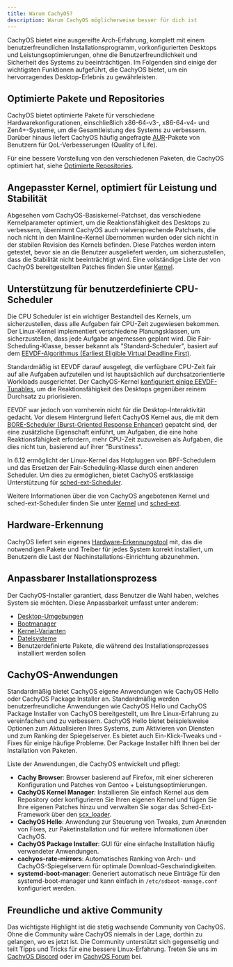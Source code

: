 ```yaml
---
title: Warum CachyOS?
description: Warum CachyOS möglicherweise besser für dich ist
---
```


CachyOS bietet eine ausgereifte Arch-Erfahrung, komplett mit einem benutzerfreundlichen Installationsprogramm, vorkonfigurierten Desktops und Leistungsoptimierungen, ohne die Benutzerfreundlichkeit und Sicherheit des Systems zu beeinträchtigen. Im Folgenden sind einige der wichtigsten Funktionen aufgeführt, die CachyOS bietet, um ein hervorragendes Desktop-Erlebnis zu gewährleisten.

## Optimierte Pakete und Repositories

CachyOS bietet optimierte Pakete für verschiedene Hardwarekonfigurationen, einschließlich x86-64-v3-, x86-64-v4- und Zen4+-Systeme, um die Gesamtleistung des Systems zu verbessern. Darüber hinaus liefert CachyOS häufig angefragte [AUR](https://aur.archlinux.org/)-Pakete von Benutzern für QoL-Verbesserungen (Quality of Life).

Für eine bessere Vorstellung von den verschiedenen Paketen, die CachyOS optimiert hat, siehe [Optimierte Repositories](/de/features/optimized_repos).

## Angepasster Kernel, optimiert für Leistung und Stabilität

Abgesehen vom CachyOS-Basiskernel-Patchset, das verschiedene Kernelparameter optimiert, um die Reaktionsfähigkeit des Desktops zu verbessern, übernimmt CachyOS auch vielversprechende
Patchsets, die noch nicht in den Mainline-Kernel übernommen wurden oder sich nicht in der stabilen Revision des Kernels befinden. Diese Patches werden intern getestet, bevor sie an die Benutzer ausgeliefert werden,
um sicherzustellen, dass die Stabilität nicht beeinträchtigt wird. Eine vollständige Liste der von CachyOS bereitgestellten Patches finden Sie unter [Kernel](/de/features/kernel).

## Unterstützung für benutzerdefinierte CPU-Scheduler

Die CPU Scheduler ist ein wichtiger Bestandteil des Kernels, um sicherzustellen, dass alle Aufgaben fair CPU-Zeit zugewiesen bekommen. Der Linux-Kernel implementiert verschiedene Planungsklassen,
um sicherzustellen, dass jede Aufgabe angemessen geplant wird. Die Fair-Scheduling-Klasse, besser bekannt als "Standard-Scheduler", basiert auf dem
[EEVDF-Algorithmus (Earliest Eligible Virtual Deadline First)](https://lwn.net/Articles/925371/).

Standardmäßig ist EEVDF darauf ausgelegt, die verfügbare CPU-Zeit fair auf alle Aufgaben aufzuteilen und ist hauptsächlich auf durchsatzorientierte Workloads ausgerichtet. Der CachyOS-Kernel
[konfiguriert einige EEVDF-Tunables](https://github.com/CachyOS/linux/blob/6.12/cachy/kernel/sched/fair.c#L76-L79), um die Reaktionsfähigkeit des Desktops gegenüber
reinem Durchsatz zu priorisieren.

EEVDF war jedoch von vornherein nicht für die Desktop-Interaktivität gedacht. Vor diesem Hintergrund liefert CachyOS Kernel aus, die mit dem
[BORE-Scheduler (Burst-Oriented Response Enhancer)](https://github.com/firelzrd/bore-scheduler) gepatcht sind, der eine zusätzliche Eigenschaft
einführt, um Aufgaben, die eine hohe Reaktionsfähigkeit erfordern, mehr CPU-Zeit zuzuweisen als Aufgaben, die dies nicht tun, basierend auf ihrer "Burstiness".

In 6.12 ermöglicht der Linux-Kernel das Hotpluggen von BPF-Schedulern und das Ersetzen der Fair-Scheduling-Klasse durch einen anderen Scheduler. Um dies zu ermöglichen,
bietet CachyOS erstklassige Unterstützung für [sched-ext-Scheduler](https://github.com/sched-ext/scx).

Weitere Informationen über die von CachyOS angebotenen Kernel und sched-ext-Scheduler finden Sie unter [Kernel](/de/features/kernel) und [sched-ext](/de/configuration/sched-ext/).

## Hardware-Erkennung

CachyOS liefert sein eigenes [Hardware-Erkennungstool](https://github.com/CachyOS/chwd) mit, das die notwendigen Pakete und Treiber für jedes System korrekt installiert, um Benutzern die Last der Nachinstallations-Einrichtung abzunehmen.

## Anpassbarer Installationsprozess

Der CachyOS-Installer garantiert, dass Benutzer die Wahl haben, welches System sie möchten. Diese Anpassbarkeit umfasst unter anderem:
- [Desktop-Umgebungen](/de/installation/desktop_environments/)
- [Bootmanager](/de/installation/boot_managers/)
- [Kernel-Varianten](/de/features/kernel#varianten)
- [Dateisysteme](/de/installation/filesystem)
- Benutzerdefinierte Pakete, die während des Installationsprozesses installiert werden sollen

## CachyOS-Anwendungen

Standardmäßig bietet CachyOS eigene Anwendungen wie CachyOS Hello oder CachyOS Package Installer an.
Standardmäßig werden benutzerfreundliche Anwendungen wie CachyOS Hello und CachyOS Package Installer von CachyOS bereitgestellt, um Ihre Linux-Erfahrung zu vereinfachen und zu verbessern.
CachyOS Hello bietet beispielsweise Optionen zum Aktualisieren Ihres Systems, zum Aktivieren von Diensten und zum Ranking der Spiegelserver. Es bietet auch Ein-Klick-Tweaks und -Fixes für einige häufige Probleme. Der Package Installer hilft Ihnen bei der Installation von Paketen.

Liste der Anwendungen, die CachyOS entwickelt und pflegt:

- **Cachy Browser**: Browser basierend auf Firefox, mit einer sichereren Konfiguration und Patches von Gentoo + Leistungsoptimierungen.
- **CachyOS Kernel Manager**: Installieren Sie einfach Kernel aus dem Repository oder konfigurieren Sie Ihren eigenen Kernel und fügen Sie Ihre eigenen Patches hinzu und verwalten Sie sogar das Sched-Ext-Framework über den [scx_loader](<https://github.com/sched-ext/scx/tree/main/rust/scx_loader>).
- **CachyOS Hello**: Anwendung zur Steuerung von Tweaks, zum Anwenden von Fixes, zur Paketinstallation und für weitere Informationen über CachyOS.
- **CachyOS Package Installer**: GUI für eine einfache Installation häufig verwendeter Anwendungen.
- **cachyos-rate-mirrors**: Automatisches Ranking von Arch- und CachyOS-Spiegelservern für optimale Download-Geschwindigkeiten.
- **systemd-boot-manager**: Generiert automatisch neue Einträge für den systemd-boot-manager und kann einfach in `/etc/sdboot-manage.conf` konfiguriert werden.

## Freundliche und aktive Community

Das wichtigste Highlight ist die stetig wachsende Community von CachyOS. Ohne die Community wäre CachyOS niemals in der Lage, dorthin zu gelangen, wo es jetzt ist.
Die Community unterstützt sich gegenseitig und teilt Tipps und Tricks für eine bessere Linux-Erfahrung. Treten Sie uns im
[CachyOS Discord](https://discord.com/invite/cachyos-862292009423470592) oder im [CachyOS Forum](https://discuss.cachyos.org/) bei.
